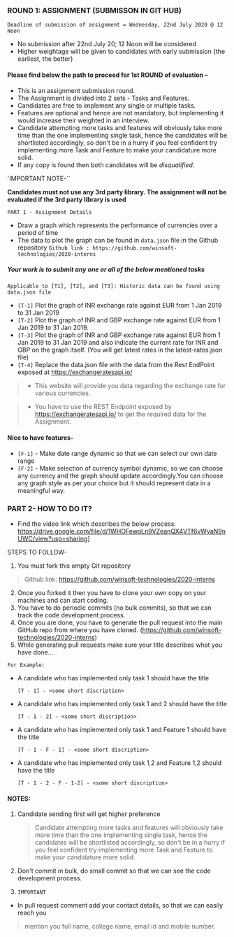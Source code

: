 ### ROUND 1: ASSIGNMENT (SUBMISSON IN GIT HUB)

`Deadline of submission of assignment = Wednesday, 22nd July 2020 @ 12 Noon`

 - No submission after 22nd July 20; 12 Noon will be considered
 - Higher weightage will be given to candidates with early submission {the earliest, the better}

#### Please find below the path to proceed for 1st ROUND of evaluation –

- This is an assignment submission round.
- The Assignment is divided into 2 sets - Tasks and Features.
- Candidates are free to implement any single or multiple tasks.
- Features are optional and hence are not mandatory, but implementing it would increase their weighted in
an interview.
- Candidate attempting more tasks and features will obviously take more time than the one implementing
single task, hence the candidates will be shortlisted accordingly, so don't be in a hurry if you feel confident try
implementing more Task and Feature to make your candidature more solid.
- If any copy is found then both candidates will be *disqualified*.


`IMPORTANT NOTE-``

**Candidates must not use any 3rd party library. The assignment will not be evaluated if the 3rd party library is used**

`PART 1 - Assignment Details`
- Draw a graph which represents the performance of currencies over a period of time
- The data to plot the graph can be found in `data.json` file in the Github repository
`Github link : https://github.com/winsoft-technologies/2020-interns`



##### Your work is to submit any one or all of the below mentioned tasks

`Applicable to [T1], [T2], and [T3]: Historic data can be found using data.json file`
-  `[T-1]` Plot the graph of INR exchange rate against EUR from 1 Jan 2019 to 31 Jan 2019
- `[T-2]` Plot the graph of INR and GBP exchange rate against EUR from 1 Jan 2019 to 31 Jan 2019.
- `[T-3]` Plot the graph of INR and GBP exchange rate against EUR from 1 Jan 2019 to 31 Jan 2019 and also indicate
the current rate for INR and GBP on the graph itself. (You will get latest rates in the latest-rates.json file)
- `[T-4]` Replace the data.json file with the data from the Rest EndPoint exposed at https://exchangeratesapi.io/
 > - This website will provide you data regarding the exchange rate for various currencies.

 > - You have to use the REST Endpoint exposed by https://exchangeratesapi.io/ to get the required data for the
Assignment.


#### Nice to have features-
- `[F-1]` - Make date range dynamic so that we can select our own date range
- `[F-2]` - Make selection of currency symbol dynamic, so we can choose any currency and the graph should
update accordingly.You can choose any graph style as per your choice but it should represent data in a
meaningful way.


### PART 2- HOW TO DO IT?

- Find the video link which describes the below process:
https://drive.google.com/file/d/1WHOFewqLn9VZeanQX4VTf6vWyaN9nUWC/view?usp=sharing]

STEPS TO FOLLOW-
1. You must fork this empty Git repository

> Github link: https://github.com/winsoft-technologies/2020-interns

2. Once you forked it then you have to clone your own copy on your machines and can start coding.
3. You have to do periodic commits (no bulk commits), so that we can track the code development process.
4. Once you are done, you have to generate the pull request into the main GitHub repo from where you have
cloned. (https://github.com/winsoft-technologies/2020-interns)
5. While generating pull requests make sure your title describes what you have done....

 `For Example:`

 - A candidate who has implemented only task 1 should have the title

    `[T - 1] - <some short discription>`

 - A candidate who has implemented only task 1 and 2 should have the title

    `[T - 1 - 2] - <some short discription>`

 - A candidate who has implemented only task 1 and Feature 1 should have the title

    `[T - 1 - F - 1] - <some short discription>`

 - A candidate who has implemented only task 1,2 and Feature 1,2 should have the title

    `[T - 1 - 2 - F - 1-2] - <some short discription>`

#### NOTES:
1. Candidate sending first will get higher preference
    > Candidate attempting more tasks and features will obviously take more time than the one implementing single task, hence the candidates will be shortlisted accordingly, so don't be in a hurry if you feel confident try implementing more Task and Feature to make your candidature more solid.

2. Don't commit in bulk, do small commit so that we can see the code development process.

3. `IMPORTANT`

  - In pull request comment add your contact details, so that we can easily reach you
> mention you full name, college name, email id and mobile number.

